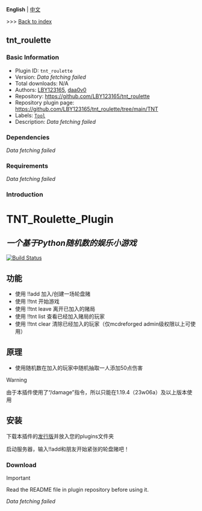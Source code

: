**English** | [中文](readme-zh_cn.md)

\>\>\> [Back to index](/readme.md)

## tnt_roulette

### Basic Information

- Plugin ID: `tnt_roulette`
- Version: *Data fetching failed*
- Total downloads: N/A
- Authors: [LBY123165](https://github.com/LBY123165), [daa0v0](https://github.com/daa0v0)
- Repository: https://github.com/LBY123165/tnt_roulette
- Repository plugin page: https://github.com/LBY123165/tnt_roulette/tree/main/TNT
- Labels: [`Tool`](/labels/tool/readme.md)
- Description: *Data fetching failed*

### Dependencies

*Data fetching failed*

### Requirements

*Data fetching failed*

### Introduction

# TNT_Roulette_Plugin
## _一个基于Python随机数的娱乐小游戏_

[![Build Status](https://travis-ci.org/joemccann/dillinger.svg?branch=master)](https://travis-ci.org/joemccann/dillinger)

## 功能

- 使用 !!add 加入/创建一场轮盘赌
- 使用 !!tnt 开始游戏
- 使用 !!tnt leave 离开已加入的赌局
- 使用 !!tnt list 查看已经加入赌局的玩家
- 使用 !!tnt clear 清除已经加入的玩家（仅mcdreforged admin级权限以上可使用）

## 原理

- 使用随机数在加入的玩家中随机抽取一人添加50点伤害

> [!WARNING]
> 由于本插件使用了“/damage”指令，所以只能在1.19.4（23w06a）及以上版本使用

## 安装

下载本插件的[发行版](https://github.com/LBY123165/TNT-Plugin/releases)并放入您的plugins文件夹

启动服务器，输入!!add和朋友开始紧张的轮盘赌吧！

### Download

> [!IMPORTANT]
> Read the README file in plugin repository before using it.

*Data fetching failed*

